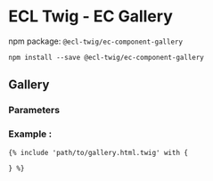 # ECL Twig - EC Gallery

npm package: `@ecl-twig/ec-component-gallery`

```shell
npm install --save @ecl-twig/ec-component-gallery
```

## Gallery

### Parameters

### Example :

<!-- prettier-ignore -->
```twig
{% include 'path/to/gallery.html.twig' with {  

} %}
```
